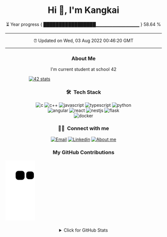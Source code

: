 <h1 align="center">Hi 👋, I'm Kangkai</h1>

<!-- Year progress bar -->
<p align="center">⏳ Year progress { █████████████████▁▁▁▁▁▁▁▁▁▁▁▁▁ } 58.64 %</p>

---

<!-- Auto update time -->
<p align="center">⏰ Updated on Wed, 03 Aug 2022 00:46:20 GMT</p>

---

<!-- About me -->
<h3 align="center">About Me</h3>

<p align="center">I'm current student at school 42</p>

<a href="https://github.com/JaeSeoKim/badge42"><img src="https://badge42.vercel.app/api/v2/cl1t6f1fn000609meta42ah3l/stats?cursusId=21&coalitionId=45" alt="42 stats" style="display: block; margin-left: auto; margin-right: auto; width: 70%" /></a>


<!-- Teck stack -->
<h3 align="center">🛠 &nbsp;Tech Stack</h3>

<!-- Language -->
<div style="text-align: center;">
	<img src="https://img.shields.io/badge/C-00599C?&style=for-the-badge&logo=c&logoColor=white" alt="c" />
	<img src="https://img.shields.io/badge/C%2B%2B-00599C?style=for-the-badge&logo=c%2B%2B&logoColor=white" alt="c++" />
	<img src="https://img.shields.io/badge/JAVASCRIPT-F5DB18?style=for-the-badge&logo=javascript&logoColor=white" alt="javascript" />
	<img src="https://img.shields.io/badge/TYPESCRIPT-007ACC?style=for-the-badge&logo=typescript&logoColor=white" alt="typescript" />
	<img src="https://img.shields.io/badge/PYTHON-3776AB?style=for-the-badge&logo=python&logoColor=white" alt="python" />
</div>

<!-- Framework -->
<div style="text-align: center;">
	<img src="https://img.shields.io/badge/ANGULAR-A6120D?style=for-the-badge&logo=angular&logoColor=white" alt="angular" />
	<img src="https://img.shields.io/badge/REACT-61DAFB?style=for-the-badge&logo=react&logoColor=white" alt="react" />
	<img src="https://img.shields.io/badge/NESTJS-CC013A?style=for-the-badge&logo=nestjs&logoColor=white" alt="nestjs" />
	<img src="https://img.shields.io/badge/FLASK-000000?style=for-the-badge&logo=flask&logoColor=white" alt="flask" />
</div>

<!-- Infrastructure -->
<div style="text-align: center;">
	<img src="https://img.shields.io/badge/DOCKER-0DB7ED?style=for-the-badge&logo=docker&logoColor=white" alt="docker" />
</div>

<!-- Connect with me -->
<h3 align="center">🤝🏻 &nbsp;Connect with me</h3>

<!-- Social link -->
<div style="text-align: center;">
<a href="mailto:kangkai.ye@hotmail.com"><img alt="Email" src="https://img.shields.io/badge/kangkai.ye@hotmail.com-00599C?style=for-the-badge&logo=microsoft-outlook&logoColor=white" /></a>
<a href="https://www.linkedin.com/in/kangkai-ye/"><img alt="Linkedin" src="https://img.shields.io/badge/LINKEDIN-0A66C2?style=for-the-badge&logo=linkedin&logoColor=white" /></a>
<a href="https://kev-ye.github.io"><img alt="About me" src="https://img.shields.io/badge/ABOUT_ME-F45E3F?style=for-the-badge&logo=Codemagic&logoColor=white" /></a>
</div>

<h3 align="center">My GitHub Contributions</h3>

![](https://raw.githubusercontent.com/kev-ye/kev-ye/master/assets/github-contribution-grid-snake.svg) 

<div style="text-align: center; margin-top: 20px">
	<details>
		<summary>Click for GitHub Stats</summary>
		<img alt = "GitHub Stats" src="https://github-readme-stats.vercel.app/api?username=kev-ye&show_icons=true&hide=issues&icon_color=000000&hide_border=true&title_color=00599C&text_color=555" style="margin: 20px; width: 70%" />
		<br>
		<img alt="Most Used Lang" src="https://github-readme-stats.vercel.app/api/top-langs/?username=kev-ye&title_color=00599C&layout=compact&hide_border=true" style="width: 70%" />
	</details>
</div>

